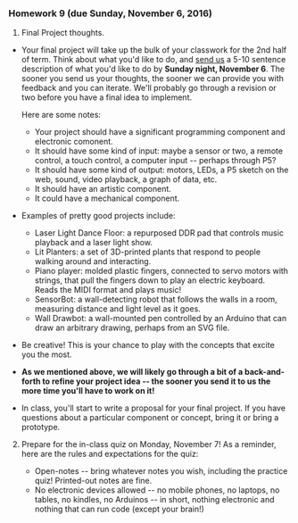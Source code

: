 ### Homework 9 (due Sunday, November 6, 2016)

1. Final Project thoughts.

  - Your final project will take up the bulk of your classwork for the 2nd
half of term. Think about what you'd like to do, and [send
us](mailto:jzamfirescpereira@cca.edu,mshiloh@cca.edu) a 5-10 sentence
description of what you'd like to do by **Sunday night, November 6**. The
sooner you send us your thoughts, the sooner we can provide you with feedback and you can iterate. We'll probably go through a revision or two before you have a final idea to implement.

    Here are some notes:

    - Your project should have a significant programming component and electronic comonent.
    - It should have some kind of input: maybe a sensor or two, a remote control, a touch control, a computer input -- perhaps through P5?
    - It should have some kind of output: motors, LEDs, a P5 sketch on the web, sound, video playback, a graph of data, etc.
    - It should have an artistic component.
    - It could have a mechanical component.

  - Examples of pretty good projects include:
    - Laser Light Dance Floor: a repurposed DDR pad that controls music playback and a laser light show.
    - Lit Planters: a set of 3D-printed plants that respond to people walking around and interacting.
    - Piano player: molded plastic fingers, connected to servo motors with strings, that pull the fingers down to play an electric keyboard. Reads the MIDI format and plays music!
    - SensorBot: a wall-detecting robot that follows the walls in a room, measuring distance and light level as it goes.
    - Wall Drawbot: a wall-mounted pen controlled by an Arduino that can draw an arbitrary drawing, perhaps from an SVG file.

  - Be creative! This is your chance to play with the concepts that excite you the most.

  - **As we mentioned above, we will likely go through a bit of a
back-and-forth to refine your project idea -- the sooner you send it to us the more time you'll have to work on it!**
  
  - In class, you'll start to write a proposal for your final project. If you have questions about a particular component or concept, bring it or bring a prototype.
  
2. Prepare for the in-class quiz on Monday, November 7! As a reminder, here are the rules and expectations for the quiz:

   - Open-notes -- bring whatever notes you wish, including the practice quiz! Printed-out notes are fine.
   - No electronic devices allowed -- no mobile phones, no laptops, no tables, no kindles, no Arduinos -- in short, nothing electronic and nothing that can run code (except your brain!)
